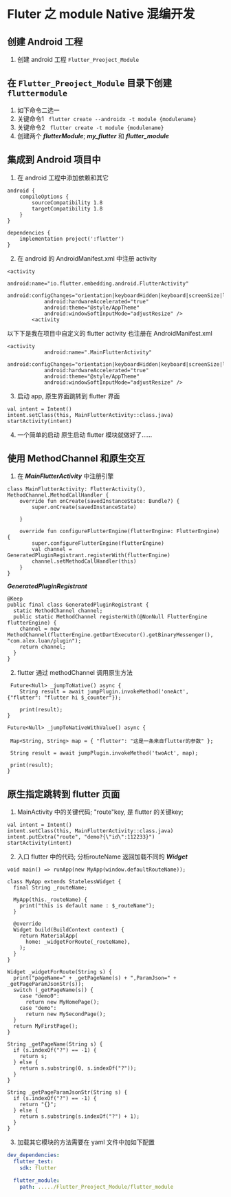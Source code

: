 # Fluter 之 module Native 混编开发

## 创建 Android 工程 

1. 创建 android 工程 ```Flutter_Preoject_Module```

## 在 ```Flutter_Preoject_Module``` 目录下创建 ```fluttermodule```
1. 如下命令二选一
2. 关键命令1 ``` flutter create --androidx -t module {modulename}```
3. 关键命令2 ``` flutter create -t module {modulename}```
4. 创建两个 ***flutterModule***; ***my_flutter*** 和 ***flutter_module***

## 集成到 Android 项目中

1. 在 android 工程中添加依赖和其它
```
android {
    compileOptions {
        sourceCompatibility 1.8
        targetCompatibility 1.8
    }
}
```
```
dependencies {
    implementation project(':flutter') 
}
```

2. 在 android 的 AndroidManifest.xml 中注册 activity

```
<activity
            android:name="io.flutter.embedding.android.FlutterActivity"
            android:configChanges="orientation|keyboardHidden|keyboard|screenSize|locale|layoutDirection|fontScale|screenLayout|density|uiMode"
            android:hardwareAccelerated="true"
            android:theme="@style/AppTheme"
            android:windowSoftInputMode="adjustResize" />
        <activity
```
以下下是我在项目中自定义的 flutter activity 也注册在 AndroidManifest.xml
```
<activity
            android:name=".MainFlutterActivity"
            android:configChanges="orientation|keyboardHidden|keyboard|screenSize|locale|layoutDirection|fontScale|screenLayout|density|uiMode"
            android:hardwareAccelerated="true"
            android:theme="@style/AppTheme"
            android:windowSoftInputMode="adjustResize" />
```

3. 启动 app, 原生界面跳转到 flutter 界面

```
val intent = Intent()
intent.setClass(this, MainFlutterActivity::class.java)
startActivity(intent)
```

4. 一个简单的启动 原生启动 flutter 模块就做好了......

## 使用 MethodChannel 和原生交互

1. 在 ***MainFlutterActivity*** 中注册引擎

```
class MainFlutterActivity: FlutterActivity(), MethodChannel.MethodCallHandler {
    override fun onCreate(savedInstanceState: Bundle?) {
        super.onCreate(savedInstanceState)

    }

    override fun configureFlutterEngine(flutterEngine: FlutterEngine) {
        super.configureFlutterEngine(flutterEngine)
        val channel = GeneratedPluginRegistrant.registerWith(flutterEngine)
        channel.setMethodCallHandler(this)
    }
}
```
***GeneratedPluginRegistrant***
```
@Keep
public final class GeneratedPluginRegistrant {
  static MethodChannel channel;
  public static MethodChannel registerWith(@NonNull FlutterEngine flutterEngine) {
    channel = new MethodChannel(flutterEngine.getDartExecutor().getBinaryMessenger(), "com.alex.luan/plugin");
    return channel;
  }
}

```

2. flutter 通过 methodChannel 调用原生方法

```
 Future<Null> _jumpToNative() async {
    String result = await jumpPlugin.invokeMethod('oneAct', {"flutter": "flutter hi $_counter"});

    print(result);
}

Future<Null> _jumpToNativeWithValue() async {

 Map<String, String> map = { "flutter": "这是一条来自flutter的参数" };

 String result = await jumpPlugin.invokeMethod('twoAct', map);

 print(result);
}
```

## 原生指定跳转到 flutter 页面

1. MainActivity 中的关键代码; "route"key, 是 flutter 的关键key;

```
val intent = Intent()
intent.setClass(this, MainFlutterActivity::class.java)
intent.putExtra("route", "demo?{\"id\":112233}")
startActivity(intent)
```

2. 入口 flutter 中的代码; 分析routeName 返回加载不同的 ***Widget***

```
void main() => runApp(new MyApp(window.defaultRouteName));

class MyApp extends StatelessWidget {
  final String _routeName;

  MyApp(this._routeName) {
    print("this is default name : $_routeName");
  }

  @override
  Widget build(BuildContext context) {
    return MaterialApp(
      home: _widgetForRoute(_routeName),
    );
  }
}

Widget _widgetForRoute(String s) {
  print("pageName=" + _getPageName(s) + ",ParamJson=" + _getPageParamJsonStr(s));
  switch (_getPageName(s)) {
    case "demo0":
      return new MyHomePage();
    case "demo":
      return new MySecondPage();
  }
  return MyFirstPage();
}

String _getPageName(String s) {
  if (s.indexOf("?") == -1) {
    return s;
  } else {
    return s.substring(0, s.indexOf("?"));
  }
}

String _getPageParamJsonStr(String s) {
  if (s.indexOf("?") == -1) {
    return "{}";
  } else {
    return s.substring(s.indexOf("?") + 1);
  }
}
```

3. 加载其它模块的方法需要在 yaml 文件中加如下配置

```yaml
dev_dependencies:
  flutter_test:
    sdk: flutter

  flutter_module:
    path: ...../Flutter_Preoject_Module/flutter_module
```